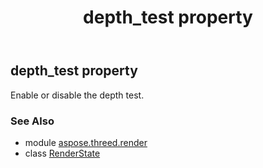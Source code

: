 ﻿---
title: depth_test property
second_title: Aspose.3D for Python via .NET API References
description: 
type: docs
weight: 100
url: /python-net/aspose.threed.render/renderstate/depth_test/
is_root: false
---

## depth_test property


Enable or disable the depth test.

### See Also
* module [aspose.threed.render](../../)
* class [RenderState](/3d/python-net/aspose.threed.render/renderstate)
